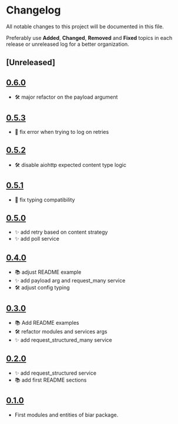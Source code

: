 # Changelog
All notable changes to this project will be documented in this file.

Preferably use **Added**, **Changed**, **Removed** and **Fixed** topics in each release or unreleased log for a better organization.

## [Unreleased]

## [0.6.0](https://github.com/rafaelleinio/biar/releases/tag/0.6.0)
* 🛠 major refactor on the payload argument

## [0.5.3](https://github.com/rafaelleinio/biar/releases/tag/0.5.3)
* 🐛 fix error when trying to log on retries

## [0.5.2](https://github.com/rafaelleinio/biar/releases/tag/0.5.2)
* 🛠 disable aiohttp expected content type logic

## [0.5.1](https://github.com/rafaelleinio/biar/releases/tag/0.5.1)
* 🐛 fix typing compatibility

## [0.5.0](https://github.com/rafaelleinio/biar/releases/tag/0.5.0)
* ✨ add retry based on content strategy
* ✨ add poll service

## [0.4.0](https://github.com/rafaelleinio/biar/releases/tag/0.4.0)
* 📚 adjust README example
* ✨ add payload arg and request_many service
* 🛠 adjust config typing

## [0.3.0](https://github.com/rafaelleinio/biar/releases/tag/0.3.0)
* 📚 Add README examples
* 🛠 refactor modules and services args
* ✨ add request_structured_many service

## [0.2.0](https://github.com/rafaelleinio/biar/releases/tag/0.2.0)
* ✨ add request_structured service
* 📚 add first README sections

## [0.1.0](https://github.com/rafaelleinio/biar/releases/tag/0.1.0)
* First modules and entities of biar package.
